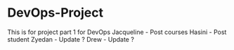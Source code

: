 # DevOps-Project
This is for project part 1 for DevOps
Jacqueline - Post courses
Hasini - Post student
Zyedan - Update ?
Drew - Update ?
